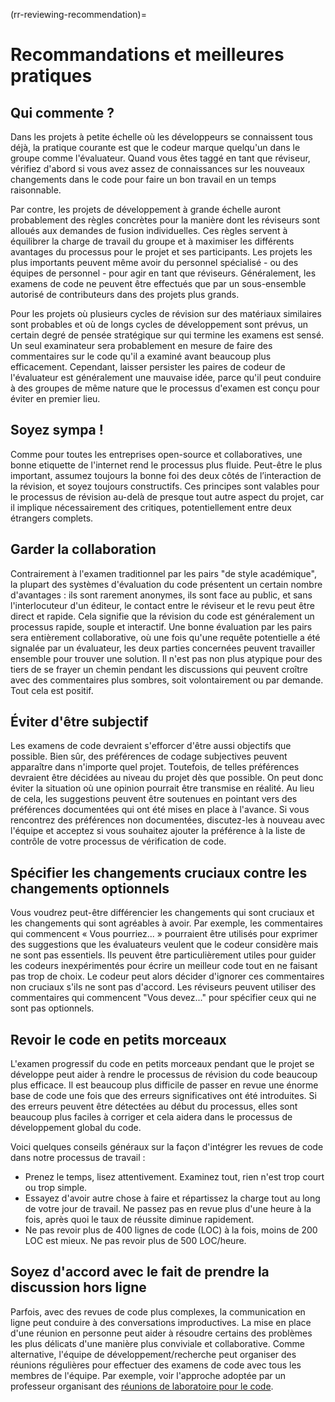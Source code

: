 (rr-reviewing-recommendation)=
# Recommandations et meilleures pratiques

## Qui commente ?

Dans les projets à petite échelle où les développeurs se connaissent tous déjà, la pratique courante est que le codeur marque quelqu'un dans le groupe comme l'évaluateur. Quand vous êtes taggé en tant que réviseur, vérifiez d'abord si vous avez assez de connaissances sur les nouveaux changements dans le code pour faire un bon travail en un temps raisonnable.

Par contre, les projets de développement à grande échelle auront probablement des règles concrètes pour la manière dont les réviseurs sont alloués aux demandes de fusion individuelles. Ces règles servent à équilibrer la charge de travail du groupe et à maximiser les différents avantages du processus pour le projet et ses participants. Les projets les plus importants peuvent même avoir du personnel spécialisé - ou des équipes de personnel - pour agir en tant que réviseurs. Généralement, les examens de code ne peuvent être effectués que par un sous-ensemble autorisé de contributeurs dans des projets plus grands.

Pour les projets où plusieurs cycles de révision sur des matériaux similaires sont probables et où de longs cycles de développement sont prévus, un certain degré de pensée stratégique sur qui termine les examens est sensé. Un seul examinateur sera probablement en mesure de faire des commentaires sur le code qu'il a examiné avant beaucoup plus efficacement. Cependant, laisser persister les paires de codeur de l'évaluateur est généralement une mauvaise idée, parce qu'il peut conduire à des groupes de même nature que le processus d'examen est conçu pour éviter en premier lieu.

## Soyez sympa !

Comme pour toutes les entreprises open-source et collaboratives, une bonne etiquette de l'internet rend le processus plus fluide. Peut-être le plus important, assumez toujours la bonne foi des deux côtés de l’interaction de la révision, et soyez toujours constructifs. Ces principes sont valables pour le processus de révision au-delà de presque tout autre aspect du projet, car il implique nécessairement des critiques, potentiellement entre deux étrangers complets.

## Garder la collaboration

Contrairement à l'examen traditionnel par les pairs "de style académique", la plupart des systèmes d'évaluation du code présentent un certain nombre d'avantages : ils sont rarement anonymes, ils sont face au public, et sans l'interlocuteur d'un éditeur, le contact entre le réviseur et le revu peut être direct et rapide. Cela signifie que la révision du code est généralement un processus rapide, souple et interactif. Une bonne évaluation par les pairs sera entièrement collaborative, où une fois qu'une requête potentielle a été signalée par un évaluateur, les deux parties concernées peuvent travailler ensemble pour trouver une solution. Il n'est pas non plus atypique pour des tiers de se frayer un chemin pendant les discussions qui peuvent croître avec des commentaires plus sombres, soit volontairement ou par demande. Tout cela est positif.

## Éviter d'être subjectif

Les examens de code devraient s'efforcer d'être aussi objectifs que possible. Bien sûr, des préférences de codage subjectives peuvent apparaître dans n'importe quel projet. Toutefois, de telles préférences devraient être décidées au niveau du projet dès que possible. On peut donc éviter la situation où une opinion pourrait être transmise en réalité. Au lieu de cela, les suggestions peuvent être soutenues en pointant vers des préférences documentées qui ont été mises en place à l'avance. Si vous rencontrez des préférences non documentées, discutez-les à nouveau avec l'équipe et acceptez si vous souhaitez ajouter la préférence à la liste de contrôle de votre processus de vérification de code.

## Spécifier les changements cruciaux contre les changements optionnels

Vous voudrez peut-être différencier les changements qui sont cruciaux et les changements qui sont agréables à avoir. Par exemple, les commentaires qui commencent « Vous pourriez... » pourraient être utilisés pour exprimer des suggestions que les évaluateurs veulent que le codeur considère mais ne sont pas essentiels. Ils peuvent être particulièrement utiles pour guider les codeurs inexpérimentés pour écrire un meilleur code tout en ne faisant pas trop de choix. Le codeur peut alors décider d'ignorer ces commentaires non cruciaux s'ils ne sont pas d'accord. Les réviseurs peuvent utiliser des commentaires qui commencent "Vous devez..." pour spécifier ceux qui ne sont pas optionnels.

## Revoir le code en petits morceaux

L'examen progressif du code en petits morceaux pendant que le projet se développe peut aider à rendre le processus de révision du code beaucoup plus efficace. Il est beaucoup plus difficile de passer en revue une énorme base de code une fois que des erreurs significatives ont été introduites. Si des erreurs peuvent être détectées au début du processus, elles sont beaucoup plus faciles à corriger et cela aidera dans le processus de développement global du code.

Voici quelques conseils généraux sur la façon d'intégrer les revues de code dans notre processus de travail :

- Prenez le temps, lisez attentivement. Examinez tout, rien n'est trop court ou trop simple.
- Essayez d'avoir autre chose à faire et répartissez la charge tout au long de votre jour de travail. Ne passez pas en revue plus d'une heure à la fois, après quoi le taux de réussite diminue rapidement.
- Ne pas revoir plus de 400 lignes de code (LOC) à la fois, moins de 200 LOC est mieux. Ne pas revoir plus de 500 LOC/heure.

## Soyez d'accord avec le fait de prendre la discussion hors ligne

Parfois, avec des revues de code plus complexes, la communication en ligne peut conduire à des conversations improductives. La mise en place d'une réunion en personne peut aider à résoudre certains des problèmes les plus délicats d'une manière plus conviviale et collaborative. Comme alternative, l'équipe de développement/recherche peut organiser des réunions régulières pour effectuer des examens de code avec tous les membres de l'équipe. Par exemple, voir l'approche adoptée par un professeur organisant des [réunions de laboratoire pour le code](http://fperez.org/py4science/code_reviews.html).
